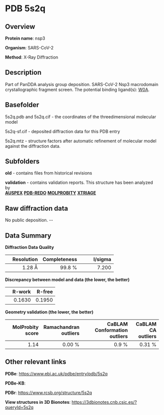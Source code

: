 # PDB 5s2q

## Overview

**Protein name**: nsp3

**Organism**: SARS-CoV-2

**Method**: X-Ray Diffraction

## Description

Part of PanDDA analysis group deposition. SARS-CoV-2 Nsp3 macrodomain crystallographic fragment screen. The potential binding ligand(s): [W0A](https://www.rcsb.org/ligand/W0A).

## Basefolder

5s2q.pdb and 5s2q.cif - the coordinates of the threedimensional molecular model

5s2q-sf.cif - deposited diffraction data for this PDB entry

5s2q.mtz - structure factors after automatic refinement of molecular model against the diffraction data.

## Subfolders



**old** - contains files from historical revisions

**validation** - contains validation reports. This structure has been analyzed by <br>[**AUSPEX**](https://github.com/thorn-lab/coronavirus_structural_task_force/tree/master/pdb/nsp3/SARS-CoV-2/5s2q/validation/auspex) [**PDB-REDO**](https://github.com/thorn-lab/coronavirus_structural_task_force/tree/master/pdb/nsp3/SARS-CoV-2/5s2q/validation/pdb-redo) [**MOLPROBITY**](https://github.com/thorn-lab/coronavirus_structural_task_force/tree/master/pdb/nsp3/SARS-CoV-2/5s2q/validation/molprobity) [**XTRIAGE**](https://github.com/thorn-lab/coronavirus_structural_task_force/blob/master/pdb/nsp3/SARS-CoV-2/5s2q/validation/Xtriage_output.log)   



## Raw diffraction data

No public deposition. --<br> 

## Data Summary
**Diffraction Data Quality**

|   | Resolution | Completeness| I/sigma |
|---|-------------:|----------------:|--------------:|
|   |1.28 Å|99.8  %|<img width=50/>7.200|

**Discrepancy between model and data (the lower, the better)**

|   | **R-work**| **R-free**   
|---|-------------:|----------------:|           
||  0.1630|  0.1950|

**Geometry validation (the lower, the better)**

|   |**MolProbity<br>score**| **Ramachandran<br>outliers** | **CaBLAM<br>Conformation outliers** | **CaBLAM<br>CA outliers** |
|---|-------------:|----------------:|----------------:|----------------:|
||  1.14|  0.00 %|0.9 %|0.31 %|

 

 



## Other relevant links 
**PDBe**:  https://www.ebi.ac.uk/pdbe/entry/pdb/5s2q

**PDBe-KB**:  
 
**PDBr**: https://www.rcsb.org/structure/5s2q 

**View structures in 3D Bionotes**: https://3dbionotes.cnb.csic.es/?queryId=5s2q

